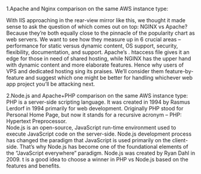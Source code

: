 1.Apache and Nginx comparison on the same AWS instance type:

With IIS approaching in the rear-view mirror like this, 
we thought it made sense to ask the question of which comes out on top: NGINX vs Apache? 
Because they’re both equally close to the pinnacle of the popularity chart as web servers. 
We want to see how they measure up in 6 crucial areas – performance for static versus dynamic content, OS support, security, flexibility, documentation, and support.
Apache’s .
htaccess file gives it an edge for those in need of shared hosting,
while NGINX has the upper hand with dynamic content and more elaborate features. Hence why users of VPS and dedicated hosting sing its praises. 
We’ll consider them feature-by-feature and suggest which one might be better for handling whichever web app project you’ll be attacking next.

2.Node.js and Apache+PHP comparison on the same AWS instance type:
 PHP is a server-side scripting language. It was created in 1994 by Rasmus Lerdorf in 1994 primarily for web development. 
 Originally PHP stood for Personal Home Page, but now it stands for a recursive acronym – PHP: Hypertext Preprocessor.  
 Node.js is an open-source, JavaScript run-time environment used to execute JavaScript code on the server-side. 
 Node.js development process has changed the paradigm that JavaScript is used primarily on the client-side. 
 That’s why Node.js has become one of the foundational elements of the “JavaScript everywhere” paradigm. Node.js was created by Ryan Dahl in 2009.
 t is a good idea to choose a winner in PHP vs Node.js based on the features and benefits.